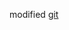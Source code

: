modified [git](https://github.com/TiurinEo/pix2mathml](https://github.com/lukas-blecher/LaTeX-OCR)https://github.com/lukas-blecher/LaTeX-OCR)

